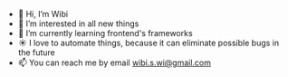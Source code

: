 - 👋 Hi, I’m Wibi
- 👀 I’m interested in all new things
- 🌱 I’m currently learning frontend's frameworks
- ☀️ I love to automate things, because it can eliminate possible bugs in the future
- 📫 You can reach me by email wibi.s.wi@gmail.com

<!---
wbwb33/wbwb33 is a ✨ special ✨ repository because its `README.md` (this file) appears on your GitHub profile.
You can click the Preview link to take a look at your changes.
--->
